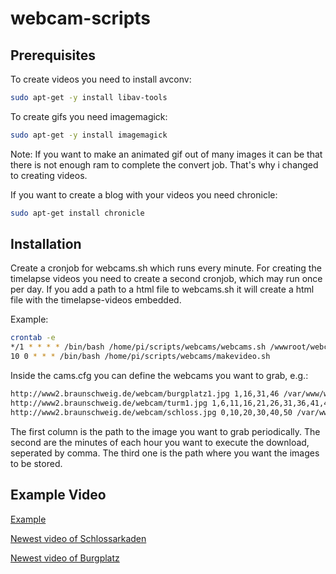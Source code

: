 # webcam-scripts

## Prerequisites

To create videos you need to install avconv:

``` bash
sudo apt-get -y install libav-tools
```

To create gifs you need imagemagick:

``` bash
sudo apt-get -y install imagemagick
```
Note: If you want to make an animated gif out of many images it can be that there is not enough ram to complete the convert job. That's why i changed to creating videos.

If you want to create a blog with your videos you need chronicle:

``` bash
sudo apt-get install chronicle
```

## Installation

Create a cronjob for webcams.sh which runs every minute. For creating the timelapse videos you need to create a second cronjob, which may run once per day. If you add a path to a html file to webcams.sh it will create a html file with the timelapse-videos embedded.

Example:

```bash
crontab -e
*/1 * * * * /bin/bash /home/pi/scripts/webcams/webcams.sh /wwwroot/webcams/index.html
10 0 * * * /bin/bash /home/pi/scripts/webcams/makevideo.sh
```

Inside the cams.cfg you can define the webcams you want to grab, e.g.:

```bash
http://www2.braunschweig.de/webcam/burgplatz1.jpg 1,16,31,46 /var/www/webcams/burgplatz
http://www2.braunschweig.de/webcam/turm1.jpg 1,6,11,16,21,26,31,36,41,46,51,56 /var/www/webcams/rufaeutchenplatz
http://www2.braunschweig.de/webcam/schloss.jpg 0,10,20,30,40,50 /var/www/webcams/schloss
```

The first column is the path to the image you want to grab periodically.
The second are the minutes of each hour you want to execute the download, seperated by comma.
The third one is the path where you want the images to be stored.

## Example Video

[Example](https://dl.dropboxusercontent.com/u/3059639/github/webcam-scripts/schloss-timelapse-160812.mp4)

[Newest video of Schlossarkaden](https://dl.dropboxusercontent.com/u/3059639/github/webcam-scripts/timelapse-schloss.mp4)

[Newest video of Burgplatz](https://dl.dropboxusercontent.com/u/3059639/github/webcam-scripts/timelapse-burgplatz.mp4)

